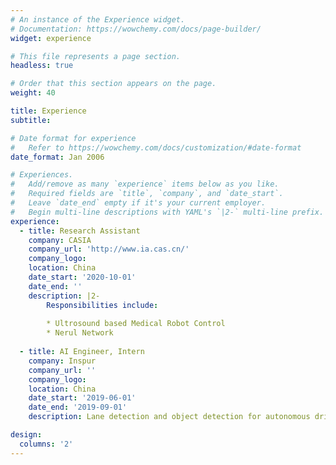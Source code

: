 ```yaml
---
# An instance of the Experience widget.
# Documentation: https://wowchemy.com/docs/page-builder/
widget: experience

# This file represents a page section.
headless: true

# Order that this section appears on the page.
weight: 40

title: Experience
subtitle:

# Date format for experience
#   Refer to https://wowchemy.com/docs/customization/#date-format
date_format: Jan 2006

# Experiences.
#   Add/remove as many `experience` items below as you like.
#   Required fields are `title`, `company`, and `date_start`.
#   Leave `date_end` empty if it's your current employer.
#   Begin multi-line descriptions with YAML's `|2-` multi-line prefix.
experience:
  - title: Research Assistant
    company: CASIA
    company_url: 'http://www.ia.cas.cn/'
    company_logo: 
    location: China
    date_start: '2020-10-01'
    date_end: ''
    description: |2-
        Responsibilities include:
        
        * Ultrosound based Medical Robot Control
        * Nerul Network
        
  - title: AI Engineer, Intern
    company: Inspur
    company_url: ''
    company_logo: 
    location: China
    date_start: '2019-06-01'
    date_end: '2019-09-01'
    description: Lane detection and object detection for autonomous driving.

design:
  columns: '2'
---
```

